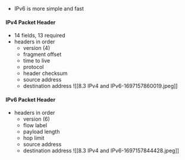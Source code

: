 - IPv6 is more simple and fast
#### IPv4 Packet Header
- 14 fields, 13 required
- headers in order
	- version (4)
	- fragment offset
	- time to live
	- protocol
	- header checksum 
	- source address
	- destination address
![[8.3 IPv4 and IPv6-1697157860019.jpeg]]
#### IPv6 Packet Header
- headers in order
	- version (6)
	- flow label
	- payload length
	- hop limit
	- source address
	- destination address
![[8.3 IPv4 and IPv6-1697157844428.jpeg]]